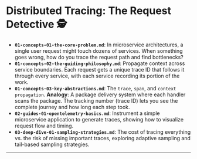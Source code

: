 # Distributed Tracing: The Request Detective 🕵️


* **`01-concepts-01-the-core-problem.md`**: In microservice architectures, a single user request might touch dozens of services. When something goes wrong, how do you trace the request path and find bottlenecks?
* **`01-concepts-02-the-guiding-philosophy.md`**: Propagate context across service boundaries. Each request gets a unique trace ID that follows it through every service, with each service recording its portion of the work.
* **`01-concepts-03-key-abstractions.md`**: The `trace`, `span`, and `context propagation`. **Analogy**: A package delivery system where each handler scans the package. The tracking number (trace ID) lets you see the complete journey and how long each step took.
* **`02-guides-01-opentelemetry-basics.md`**: Instrument a simple microservice application to generate traces, showing how to visualize request flow and timing.
* **`03-deep-dive-01-sampling-strategies.md`**: The cost of tracing everything vs. the risk of missing important traces, exploring adaptive sampling and tail-based sampling strategies.

---
